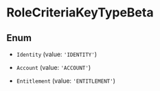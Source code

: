 # RoleCriteriaKeyTypeBeta

## Enum


* `Identity` (value: `'IDENTITY'`)

* `Account` (value: `'ACCOUNT'`)

* `Entitlement` (value: `'ENTITLEMENT'`)

